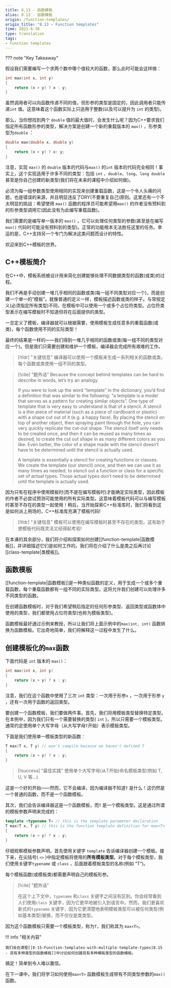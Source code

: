 ```yaml
---
title: 8.13 - 函数模板
alias: 8.13 - 函数模板
origin: /function-templates/
origin_title: "8.13 — Function templates"
time: 2021-8-30
type: translation
tags:
- Function templates
---
```


??? note "Key Takeaway"
	

假设我们需要编写一个求两个数中哪个值较大的函数，那么此时可能会这样做：

```cpp
int max(int x, int y)
{
    return (x > y) ? x : y;
}
```

虽然调用者可以向函数传递不同的值，但形参的类型是固定的，因此调用者只能传递`int` 值。这意味着这个函数实际上只适用于整数(以及可以提升为 `int` 的类型)。

那么，当你想找到两个 `double` 值的最大值时，会发生什么呢？因为C++要求我们指定所有函数形参的类型，解决方案是创建一个新的重载版本的 `max()` ，形参类型为`double` ：

```cpp
double max(double x, double y)
{
    return (x > y) ? x: y;
}
```

注意，实现 `max()` 的 `double` 版本的代码与`max()` 的`int` 版本的代码完全相同！事实上，这个实现适用于许多不同的类型：包括 `int` 、`double`、`long`、`long double` 甚至是你自己创建的新类型(我们将在未来的课程中介绍如何做)。

必须为每一组参数类型使用相同的实现来创建重载函数，这是一个令人头痛的问题，也是错误的来源，并且明显违反了DRY(不要重复自己)原则。这里还有一个不太明显的挑战：希望使用 `max()` 函数的程序员可能希望用`max()` 的作者没有预料到的形参类型调用它(因此没有为此编写重载函数)。

我们需要的是编写单一版本的 `max()` ，它可以处理任何类型的参数(甚至是在编写 `max()` 代码时可能没有预料到的类型)。正常的功能根本无法胜任这里的任务。幸运的是，C++支持另一个专门为解决这类问题而设计的特性。

欢迎来到C++模板的世界。

## C++模板简介

在C++中，模板系统被设计用来简化创建能够处理不同数据类型的函数(或类)的过程。

我们不再是手动创建一堆几乎相同的函数或类(每一组不同类型对应一个)，而是创建一个单一的“模板”。就像普通的定义一样，模板描述函数或类的样子。与常规定义(必须指定所有类型)不同，在模板中可以使用一个或多个占位符类型。占位符类型表示在编写模板时不知道但将在后面提供的类型。

一旦定义了模板，编译器就可以根据需要，使用模板生成任意多的重载函数(或类)，每个函数使用不同的实际类型！

最终的结果是一样的——我们得到一堆几乎相同的函数或类(每一组不同的类型对应一个)。但是我们只需要创建和维护一个模板，编译器会完成所有艰难的工作。

> [!tldr] "关键信息"
> 编译器可以使用一个模板来生成一系列相关的函数或类，每个函数或类使用一组不同的类型。

> [!cite] "题外话"
> Because the concept behind templates can be hard to describe in words, let’s try an analogy.
> 
> If you were to look up the word “template” in the dictionary, you’d find a definition that was similar to the following: “a template is a model that serves as a pattern for creating similar objects”. One type of template that is very easy to understand is that of a stencil. A stencil is a thin piece of material (such as a piece of cardboard or plastic) with a shape cut out of it (e.g. a happy face). By placing the stencil on top of another object, then spraying paint through the hole, you can very quickly replicate the cut-out shape. The stencil itself only needs to be created once, and then it can be reused as many times as desired, to create the cut out shape in as many different colors as you like. Even better, the color of a shape made with the stencil doesn’t have to be determined until the stencil is actually used.
> 
> A template is essentially a stencil for creating functions or classes. We create the template (our stencil) once, and then we can use it as many times as needed, to stencil out a function or class for a specific set of actual types. Those actual types don’t need to be determined until the template is actually used.

因为只有在程序中使用模板时(而不是在编写模板时)才能确定实际类型，因此模板的作者不必尝试预测可能使用的所有实际类型。这意味着模板代码可以与编写模板时甚至不存在的类型一起使用！稍后，当开始探索C++标准库时，我们将看到这是如何派上用场的，C++标准库充满了模板代码!

> [!tldr] "关键信息"
> 模板可以使用在编写模板时甚至不存在的类型。这有助于使模板代码既灵活又经得起考验!

在本课的其余部分，我们将介绍和探索如何创建[[function-template|函数模板]]，并详细描述它们是如何工作的。我们将在介绍了什么是类之后再讨论[[class-template|类模板]]。

## 函数模板

[[function-template|函数模板]]是一种类似函数的定义，用于生成一个或多个重载函数，每个重载函数都有一组不同的实际类型。这将允许我们创建可以处理许多不同类型的函数。

在创建函数模板时，对于我们希望稍后指定的任何形参类型、返回类型或函数体中使用的类型，我们都使用占位符类型(也称为模板类型)。

函数模板最好通过示例来教授，所以让我们将上面示例中的`max(int, int)` 函数转换为函数模板。它出奇地简单，我们将解释这一过程中发生了什么。

## 创建模板化的`max`函数

下面代码是 `int` 版本的 `max()`：

```cpp
int max(int x, int y)
{
    return (x > y) ? x : y;
}
```

注意，我们在这个函数中使用了三次 `int` 类型：一次用于形参`x` ，一次用于形参 `y` ，还有一次用于函数的返回类型。

要创建一个函数模板，我们要做两件事。首先，我们将用模板类型替换特定类型。在本例中，因为我们只有一个需要替换的类型( `int` )，所以只需要一个模板类型。通常约定使用单个大写字母（从大写字母`T`开始）表示模板类型。

下面是我们使用单一模板类型的新函数：

```cpp
T max(T x, T y) // won't compile because we haven't defined T
{
    return (x > y) ? x : y;
}
```


> [!success] "最佳实践"
> 使用单个大写字母(从T开始)命名模板类型(例如 T, U, V 等…)

这是一个好的开始——然而，它不会编译，因为编译器不知道`T` 是什么！这仍然是一个普通的函数，而不是一个函数模板。

其次，我们会告诉编译器这是一个函数模板，而`T` 是一个模板类型。这是通过所谓的模板参数声明来完成的：

```cpp
template <typename T> // this is the template parameter declaration
T max(T x, T y) // this is the function template definition for max<T>
{
    return (x > y) ? x : y;
}
```

仔细观察模板参数声明。首先使用关键字 `template` 告诉编译器创建一个模板。接下来，在尖括号( `<>` )中指定模板将使用的**所有模板类型**。对于每个模板类型，我们使用关键字`typename` 或 `class` ，后面跟着模板类型的名称(例如 “T”)。

每个模板函数(或模板类)都需要声明自己的模板形参。

> [!cite] "题外话"
> 
> 在这个上下文中，`typename` 和`class` 关键字之间没有区别。你会经常看到人们使用`class` 关键字，因为它更早地被引入到语言中。然而，我们更喜欢新式的`typename` 关键字，因为它更清楚地表明模板类型可以被任何类型(例如基本类型)替换，而不仅仅是类类型。

因为这个函数模板只需要一个模板类型，称为`T`，我们称其为 `max<T>`。

!!! info "相关内容"

	我们会在课程[[8-15-Function-templates-with-multiple-template-types|8.15 - 具有多种类型的函数模板]]中讨论如何创建具有多种模板类型的函数模板。

搞定！简单到令人难以置信。

在下一课中，我们将学习如何使用`max<T>` 函数模板生成带有不同类型参数的`max()` 函数。